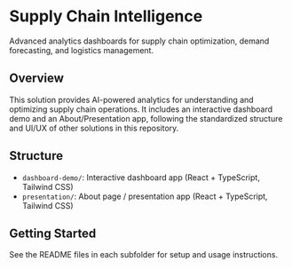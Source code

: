 # Supply Chain Intelligence

Advanced analytics dashboards for supply chain optimization, demand forecasting, and logistics management.

## Overview

This solution provides AI-powered analytics for understanding and optimizing supply chain operations. It includes an interactive dashboard demo and an About/Presentation app, following the standardized structure and UI/UX of other solutions in this repository.

## Structure

- `dashboard-demo/`: Interactive dashboard app (React + TypeScript, Tailwind CSS)
- `presentation/`: About page / presentation app (React + TypeScript, Tailwind CSS)

## Getting Started

See the README files in each subfolder for setup and usage instructions. 